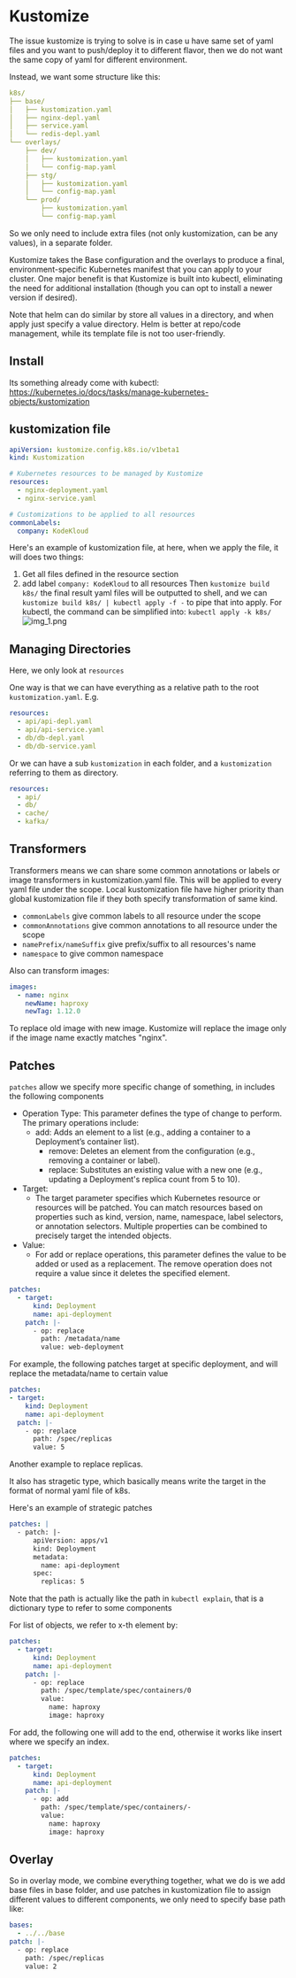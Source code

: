# Kustomize
The issue kustomize is trying to solve is in case u have same set of yaml files and you want to push/deploy it to different
flavor, then we do not want the same copy of yaml for different environment.

Instead, we want some structure like this:
```yaml
k8s/
├── base/
│   ├── kustomization.yaml
│   ├── nginx-depl.yaml
│   ├── service.yaml
│   └── redis-depl.yaml
└── overlays/
    ├── dev/
    │   ├── kustomization.yaml
    │   └── config-map.yaml
    ├── stg/
    │   ├── kustomization.yaml
    │   └── config-map.yaml
    └── prod/
        ├── kustomization.yaml
        └── config-map.yaml
```
So we only need to include extra files (not only kustomization, can be any values), in a separate folder.

Kustomize takes the Base configuration and the overlays to produce a final, environment-specific Kubernetes manifest 
that you can apply to your cluster. One major benefit is that Kustomize is built into kubectl, eliminating the need 
for additional installation (though you can opt to install a newer version if desired).

Note that helm can do similar by store all values in a directory, and when apply just specify a value directory. Helm is better
at repo/code management, while its template file is not too user-friendly.

## Install
Its something already come with kubectl: https://kubernetes.io/docs/tasks/manage-kubernetes-objects/kustomization

## kustomization file
```yaml
apiVersion: kustomize.config.k8s.io/v1beta1
kind: Kustomization

# Kubernetes resources to be managed by Kustomize
resources:
  - nginx-deployment.yaml
  - nginx-service.yaml

# Customizations to be applied to all resources
commonLabels:
  company: KodeKloud
```

Here's an example of kustomization file, at here, when we apply the file, it will does two things:
1. Get all files defined in the resource section
2. add label `company: KodeKloud` to all resources
Then `kustomize build k8s/` the final result yaml files will be outputted to shell, and we can `kustomize build k8s/ | kubectl apply -f -` to pipe that into apply. For kubectl, the command can be simplified into: `kubectl apply -k k8s/`
![img_1.png](img_1.png)

## Managing Directories
Here, we only look at `resources`

One way is that we can have everything as a relative path to the root `kustomization.yaml`. E.g.
```yaml
resources:
  - api/api-depl.yaml
  - api/api-service.yaml
  - db/db-depl.yaml
  - db/db-service.yaml
```

Or we can have a sub `kustomization` in each folder, and a `kustomization` referring to them as directory.
```yaml
resources:
  - api/
  - db/
  - cache/
  - kafka/
```

## Transformers
Transformers means we can share some common annotations or labels or image transformers in kustomization.yaml file. This will be 
applied to every yaml file under the scope. Local kustomization file have higher priority than global kustomization file if they
both specify transformation of same kind.

- `commonLabels` give common labels to all resource under the scope
- `commonAnnotations` give common annotations to all resource under the scope
- `namePrefix/nameSuffix` give prefix/suffix to all resources's name
- `namespace` to give common namespace

Also can transform images:

```yaml
images:
  - name: nginx
    newName: haproxy
    newTag: 1.12.0
```
To replace old image with new image. Kustomize will replace the image only if the image name exactly matches "nginx".

## Patches
`patches` allow we specify more specific change of something, in includes the following components
- Operation Type: This parameter defines the type of change to perform. The primary operations include:
  - add: Adds an element to a list (e.g., adding a container to a Deployment’s container list).
    - remove: Deletes an element from the configuration (e.g., removing a container or label).
    - replace: Substitutes an existing value with a new one (e.g., updating a Deployment's replica count from 5 to 10).
- Target:
  - The target parameter specifies which Kubernetes resource or resources will be patched. You can match resources based on properties such as kind, version, name, namespace, label selectors, or annotation selectors. Multiple properties can be combined to precisely target the intended objects.
- Value:
  - For add or replace operations, this parameter defines the value to be added or used as a replacement. The remove operation does not require a value since it deletes the specified element.

```yaml
patches:
  - target:
      kind: Deployment
      name: api-deployment
    patch: |-
      - op: replace
        path: /metadata/name
        value: web-deployment
```
For example, the following patches target at specific deployment, and will replace the metadata/name to certain value

```yaml
patches:
- target:
    kind: Deployment
    name: api-deployment
  patch: |-
    - op: replace
      path: /spec/replicas
      value: 5
```
Another example to replace replicas.

It also has stragetic type, which basically means write the target in the format of normal yaml file of k8s.

Here's an example of strategic patches
```yaml
patches: |
  - patch: |-
      apiVersion: apps/v1
      kind: Deployment
      metadata:
        name: api-deployment
      spec:
        replicas: 5
```

Note that the path is actually like the path in `kubectl explain`, that is a dictionary type to refer to some components

For list of objects, we refer to x-th element by:
```yaml
patches:
  - target:
      kind: Deployment
      name: api-deployment
    patch: |-
      - op: replace
        path: /spec/template/spec/containers/0
        value:
          name: haproxy
          image: haproxy
```
For add, the following one will add to the end, otherwise it works like insert where we specify an index.
```yaml
patches:
  - target:
      kind: Deployment
      name: api-deployment
    patch: |-
      - op: add
        path: /spec/template/spec/containers/-
        value:
          name: haproxy
          image: haproxy
```

## Overlay
So in overlay mode, we combine everything together, what we do is we add base files in base folder, and use patches in kustomization
file to assign different values to different components, we only need to specify base path like:
```yaml
bases:
  - ../../base
patch: |-
  - op: replace
    path: /spec/replicas
    value: 2
```